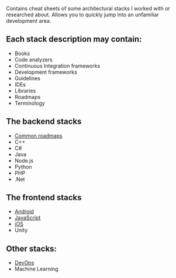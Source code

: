 Contains cheat sheets of some architectural stacks I worked with or researched about. Allows you to quickly jump into an unfamiliar development area.

## Each stack description may contain:
- Books
- Code analyzers
- Continuous Integration frameworks
- Development frameworks
- Guidelines
- IDEs
- Libraries
- Roadmaps
- Terminology

## The backend stacks
- [Common roadmaps](backend.md)
- C++
- C#
- Java
- Node.js
- Python
- PHP
- .Net

## The frontend stacks
- [Android](android.md)
- [JavaScript](frontend-js.md)
- [iOS](#ios)
- Unity

## Other stacks:
- [DevOps](devops.md)
- Machine Learning


